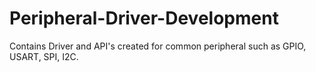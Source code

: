 # Peripheral-Driver-Development
Contains Driver and API's created for common peripheral such as GPIO, USART, SPI, I2C. 
